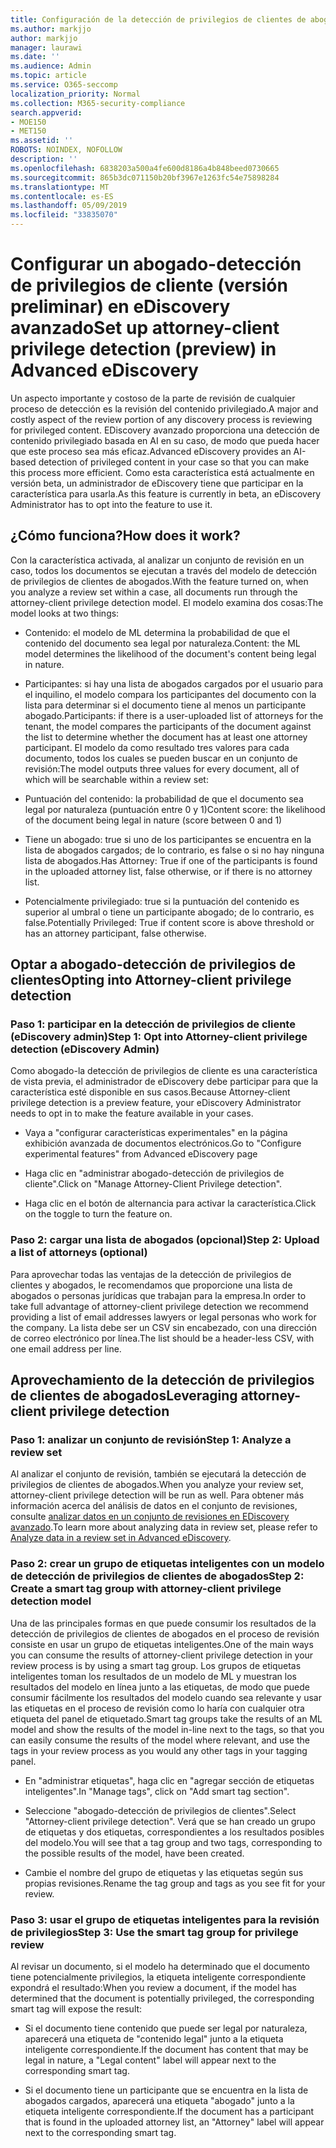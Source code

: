 ```yaml
---
title: Configuración de la detección de privilegios de clientes de abogado en eDiscovery avanzado
ms.author: markjjo
author: markjjo
manager: laurawi
ms.date: ''
ms.audience: Admin
ms.topic: article
ms.service: O365-seccomp
localization_priority: Normal
ms.collection: M365-security-compliance
search.appverid:
- MOE150
- MET150
ms.assetid: ''
ROBOTS: NOINDEX, NOFOLLOW
description: ''
ms.openlocfilehash: 6838203a500a4fe600d8186a4b848beed0730665
ms.sourcegitcommit: 865b3dc071150b20bf3967e1263fc54e75898284
ms.translationtype: MT
ms.contentlocale: es-ES
ms.lasthandoff: 05/09/2019
ms.locfileid: "33835070"
---
```

# <a name="set-up-attorney-client-privilege-detection-preview-in-advanced-ediscovery"></a><span data-ttu-id="0524e-102">Configurar un abogado-detección de privilegios de cliente (versión preliminar) en eDiscovery avanzado</span><span class="sxs-lookup"><span data-stu-id="0524e-102">Set up attorney-client privilege detection (preview) in Advanced eDiscovery</span></span>

<span data-ttu-id="0524e-103">Un aspecto importante y costoso de la parte de revisión de cualquier proceso de detección es la revisión del contenido privilegiado.</span><span class="sxs-lookup"><span data-stu-id="0524e-103">A major and costly aspect of the review portion of any discovery process is reviewing for privileged content.</span></span> <span data-ttu-id="0524e-104">EDiscovery avanzado proporciona una detección de contenido privilegiado basada en AI en su caso, de modo que pueda hacer que este proceso sea más eficaz.</span><span class="sxs-lookup"><span data-stu-id="0524e-104">Advanced eDiscovery provides an AI-based detection of privileged content in your case so that you can make this process more efficient.</span></span> <span data-ttu-id="0524e-105">Como esta característica está actualmente en versión beta, un administrador de eDiscovery tiene que participar en la característica para usarla.</span><span class="sxs-lookup"><span data-stu-id="0524e-105">As this feature is currently in beta, an eDiscovery Administrator has to opt into the feature to use it.</span></span>

## <a name="how-does-it-work"></a><span data-ttu-id="0524e-106">¿Cómo funciona?</span><span class="sxs-lookup"><span data-stu-id="0524e-106">How does it work?</span></span>

<span data-ttu-id="0524e-107">Con la característica activada, al analizar un conjunto de revisión en un caso, todos los documentos se ejecutan a través del modelo de detección de privilegios de clientes de abogados.</span><span class="sxs-lookup"><span data-stu-id="0524e-107">With the feature turned on, when you analyze a review set within a case, all documents run through the attorney-client privilege detection model.</span></span> <span data-ttu-id="0524e-108">El modelo examina dos cosas:</span><span class="sxs-lookup"><span data-stu-id="0524e-108">The model looks at two things:</span></span>

- <span data-ttu-id="0524e-109">Contenido: el modelo de ML determina la probabilidad de que el contenido del documento sea legal por naturaleza.</span><span class="sxs-lookup"><span data-stu-id="0524e-109">Content: the ML model determines the likelihood of the document's content being legal in nature.</span></span>

- <span data-ttu-id="0524e-110">Participantes: si hay una lista de abogados cargados por el usuario para el inquilino, el modelo compara los participantes del documento con la lista para determinar si el documento tiene al menos un participante abogado.</span><span class="sxs-lookup"><span data-stu-id="0524e-110">Participants: if there is a user-uploaded list of attorneys for the tenant, the model compares the participants of the document against the list to determine whether the document has at least one attorney participant.</span></span>
<span data-ttu-id="0524e-111">El modelo da como resultado tres valores para cada documento, todos los cuales se pueden buscar en un conjunto de revisión:</span><span class="sxs-lookup"><span data-stu-id="0524e-111">The model outputs three values for every document, all of which will be searchable within a review set:</span></span>

- <span data-ttu-id="0524e-112">Puntuación del contenido: la probabilidad de que el documento sea legal por naturaleza (puntuación entre 0 y 1)</span><span class="sxs-lookup"><span data-stu-id="0524e-112">Content score: the likelihood of the document being legal in nature (score between 0 and 1)</span></span>

- <span data-ttu-id="0524e-113">Tiene un abogado: true si uno de los participantes se encuentra en la lista de abogados cargados; de lo contrario, es false o si no hay ninguna lista de abogados.</span><span class="sxs-lookup"><span data-stu-id="0524e-113">Has Attorney: True if one of the participants is found in the uploaded attorney list, false otherwise, or if there is no attorney list.</span></span>

-  <span data-ttu-id="0524e-114">Potencialmente privilegiado: true si la puntuación del contenido es superior al umbral o tiene un participante abogado; de lo contrario, es false.</span><span class="sxs-lookup"><span data-stu-id="0524e-114">Potentially Privileged: True if content score is above threshold or has an attorney participant, false otherwise.</span></span>

## <a name="opting-into-attorney-client-privilege-detection"></a><span data-ttu-id="0524e-115">Optar a abogado-detección de privilegios de clientes</span><span class="sxs-lookup"><span data-stu-id="0524e-115">Opting into Attorney-client privilege detection</span></span>

### <a name="step-1-opt-into-attorney-client-privilege-detection-ediscovery-admin"></a><span data-ttu-id="0524e-116">Paso 1: participar en la detección de privilegios de cliente (eDiscovery admin)</span><span class="sxs-lookup"><span data-stu-id="0524e-116">Step 1: Opt into Attorney-client privilege detection (eDiscovery Admin)</span></span>

<span data-ttu-id="0524e-117">Como abogado-la detección de privilegios de cliente es una característica de vista previa, el administrador de eDiscovery debe participar para que la característica esté disponible en sus casos.</span><span class="sxs-lookup"><span data-stu-id="0524e-117">Because Attorney-client privilege detection is a preview feature, your eDiscovery Administrator needs to opt in to make the feature available in your cases.</span></span>

- <span data-ttu-id="0524e-118">Vaya a "configurar características experimentales" en la página exhibición avanzada de documentos electrónicos.</span><span class="sxs-lookup"><span data-stu-id="0524e-118">Go to "Configure experimental features" from Advanced eDiscovery page</span></span>

- <span data-ttu-id="0524e-119">Haga clic en "administrar abogado-detección de privilegios de cliente".</span><span class="sxs-lookup"><span data-stu-id="0524e-119">Click on "Manage Attorney-Client Privilege detection".</span></span>

- <span data-ttu-id="0524e-120">Haga clic en el botón de alternancia para activar la característica.</span><span class="sxs-lookup"><span data-stu-id="0524e-120">Click on the toggle to turn the feature on.</span></span>

### <a name="step-2-upload-a-list-of-attorneys-optional"></a><span data-ttu-id="0524e-121">Paso 2: cargar una lista de abogados (opcional)</span><span class="sxs-lookup"><span data-stu-id="0524e-121">Step 2: Upload a list of attorneys (optional)</span></span>

<span data-ttu-id="0524e-122">Para aprovechar todas las ventajas de la detección de privilegios de clientes y abogados, le recomendamos que proporcione una lista de abogados o personas jurídicas que trabajan para la empresa.</span><span class="sxs-lookup"><span data-stu-id="0524e-122">In order to take full advantage of attorney-client privilege detection we recommend providing a list of email addresses lawyers or legal personas who work for the company.</span></span> <span data-ttu-id="0524e-123">La lista debe ser un CSV sin encabezado, con una dirección de correo electrónico por línea.</span><span class="sxs-lookup"><span data-stu-id="0524e-123">The list should be a header-less CSV, with one email address per line.</span></span>

## <a name="leveraging-attorney-client-privilege-detection"></a><span data-ttu-id="0524e-124">Aprovechamiento de la detección de privilegios de clientes de abogados</span><span class="sxs-lookup"><span data-stu-id="0524e-124">Leveraging attorney-client privilege detection</span></span> 

### <a name="step-1-analyze-a-review-set"></a><span data-ttu-id="0524e-125">Paso 1: analizar un conjunto de revisión</span><span class="sxs-lookup"><span data-stu-id="0524e-125">Step 1: Analyze a review set</span></span>

<span data-ttu-id="0524e-126">Al analizar el conjunto de revisión, también se ejecutará la detección de privilegios de clientes de abogados.</span><span class="sxs-lookup"><span data-stu-id="0524e-126">When you analyze your review set, attorney-client privilege detection will be run as well.</span></span> <span data-ttu-id="0524e-127">Para obtener más información acerca del análisis de datos en el conjunto de revisiones, consulte [analizar datos en un conjunto de revisiones en EDiscovery avanzado](analyzing-data-in-review-set.md).</span><span class="sxs-lookup"><span data-stu-id="0524e-127">To learn more about analyzing data in review set, please refer to [Analyze data in a review set in Advanced eDiscovery](analyzing-data-in-review-set.md).</span></span>

### <a name="step-2-create-a-smart-tag-group-with-attorney-client-privilege-detection-model"></a><span data-ttu-id="0524e-128">Paso 2: crear un grupo de etiquetas inteligentes con un modelo de detección de privilegios de clientes de abogados</span><span class="sxs-lookup"><span data-stu-id="0524e-128">Step 2: Create a smart tag group with attorney-client privilege detection model</span></span>

<span data-ttu-id="0524e-129">Una de las principales formas en que puede consumir los resultados de la detección de privilegios de clientes de abogados en el proceso de revisión consiste en usar un grupo de etiquetas inteligentes.</span><span class="sxs-lookup"><span data-stu-id="0524e-129">One of the main ways you can consume the results of attorney-client privilege detection in your review process is by using a smart tag group.</span></span> <span data-ttu-id="0524e-130">Los grupos de etiquetas inteligentes toman los resultados de un modelo de ML y muestran los resultados del modelo en línea junto a las etiquetas, de modo que puede consumir fácilmente los resultados del modelo cuando sea relevante y usar las etiquetas en el proceso de revisión como lo haría con cualquier otra etiqueta del panel de etiquetado.</span><span class="sxs-lookup"><span data-stu-id="0524e-130">Smart tag groups take the results of an ML model and show the results of the model in-line next to the tags, so that you can easily consume the results of the model where relevant, and use the tags in your review process as you would any other tags in your tagging panel.</span></span>

- <span data-ttu-id="0524e-131">En "administrar etiquetas", haga clic en "agregar sección de etiquetas inteligentes".</span><span class="sxs-lookup"><span data-stu-id="0524e-131">In "Manage tags", click on "Add smart tag section".</span></span>

- <span data-ttu-id="0524e-132">Seleccione "abogado-detección de privilegios de clientes".</span><span class="sxs-lookup"><span data-stu-id="0524e-132">Select "Attorney-client privilege detection".</span></span> <span data-ttu-id="0524e-133">Verá que se han creado un grupo de etiquetas y dos etiquetas, correspondientes a los resultados posibles del modelo.</span><span class="sxs-lookup"><span data-stu-id="0524e-133">You will see that a tag group and two tags, corresponding to the possible results of the model, have been created.</span></span>

- <span data-ttu-id="0524e-134">Cambie el nombre del grupo de etiquetas y las etiquetas según sus propias revisiones.</span><span class="sxs-lookup"><span data-stu-id="0524e-134">Rename the tag group and tags as you see fit for your review.</span></span>

### <a name="step-3-use-the-smart-tag-group-for-privilege-review"></a><span data-ttu-id="0524e-135">Paso 3: usar el grupo de etiquetas inteligentes para la revisión de privilegios</span><span class="sxs-lookup"><span data-stu-id="0524e-135">Step 3: Use the smart tag group for privilege review</span></span>

<span data-ttu-id="0524e-136">Al revisar un documento, si el modelo ha determinado que el documento tiene potencialmente privilegios, la etiqueta inteligente correspondiente expondrá el resultado:</span><span class="sxs-lookup"><span data-stu-id="0524e-136">When you review a document, if the model has determined that the document is potentially privileged, the corresponding smart tag will expose the result:</span></span>

- <span data-ttu-id="0524e-137">Si el documento tiene contenido que puede ser legal por naturaleza, aparecerá una etiqueta de "contenido legal" junto a la etiqueta inteligente correspondiente.</span><span class="sxs-lookup"><span data-stu-id="0524e-137">If the document has content that may be legal in nature, a "Legal content" label will appear next to the corresponding smart tag.</span></span>

- <span data-ttu-id="0524e-138">Si el documento tiene un participante que se encuentra en la lista de abogados cargados, aparecerá una etiqueta "abogado" junto a la etiqueta inteligente correspondiente.</span><span class="sxs-lookup"><span data-stu-id="0524e-138">If the document has a participant that is found in the uploaded attorney list, an "Attorney" label will appear next to the corresponding smart tag.</span></span>